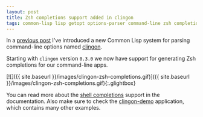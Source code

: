 ```yaml
---
layout: post
title: Zsh completions support added in clingon
tags: common-lisp lisp getopt options-parser command-line zsh completions
---
```

In a [previous
post](http://dnaeon.github.io/clingon-command-line-options-parse-for-cl/)
I've introduced a new Common Lisp system for parsing command-line
options named [clingon](https://github.com/dnaeon/clingon).

Starting with `clingon` version `0.3.0` we now have support for
generating Zsh completions for our command-line apps.

[![]({{ site.baseurl }}/images/clingon-zsh-completions.gif)]({{ site.baseurl }}/images/clingon-zsh-completions.gif){:.glightbox}

You can read more about the [shell
completions](https://github.com/dnaeon/clingon#shell-completions)
support in the documentation. Also make sure to check the
[clingon-demo](https://github.com/dnaeon/clingon/tree/master/examples/demo)
application, which contains many other examples.
